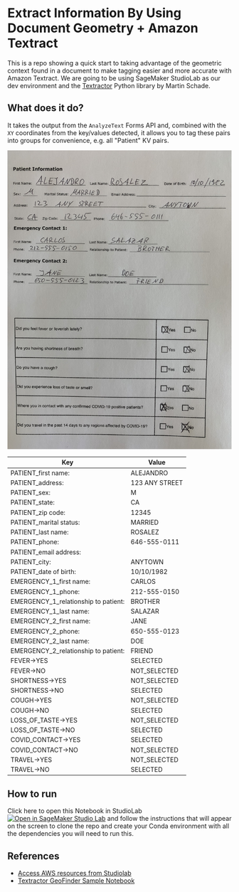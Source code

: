 # Extract Information By Using Document Geometry + Amazon Textract

This is a repo showing a quick start to taking advantage of the geometric context found in a document to make tagging easier and more accurate with Amazon Textract. We are going to be using SageMaker StudioLab as our dev environment and the [Textractor](https://github.com/aws-samples/amazon-textract-textractor) Python library by Martin Schade.

## What does it do?

It takes the output from the `AnalyzeText` Forms API and, combined with the `XY` coordinates from the key/values detected, it allows you to tag these pairs into groups for convenience, e.g. all "Patient" KV pairs.

![input-form](test_images/patient_intake_form_sample.jpg)

| Key                                  | Value          |
|--------------------------------------|----------------|
| PATIENT_first name:                  | ALEJANDRO      |
| PATIENT_address:                     | 123 ANY STREET |
| PATIENT_sex:                         | M              |
| PATIENT_state:                       | CA             |
| PATIENT_zip code:                    | 12345          |
| PATIENT_marital status:              | MARRIED        |
| PATIENT_last name:                   | ROSALEZ        |
| PATIENT_phone:                       | 646-555-0111   |
| PATIENT_email address:               |                |
| PATIENT_city:                        | ANYTOWN        |
| PATIENT_date of birth:               | 10/10/1982     |
| EMERGENCY_1_first name:              | CARLOS         |
| EMERGENCY_1_phone:                   | 212-555-0150   |
| EMERGENCY_1_relationship to patient: | BROTHER        |
| EMERGENCY_1_last name:               | SALAZAR        |
| EMERGENCY_2_first name:              | JANE           |
| EMERGENCY_2_phone:                   | 650-555-0123   |
| EMERGENCY_2_last name:               | DOE            |
| EMERGENCY_2_relationship to patient: | FRIEND         |
| FEVER->YES                           | SELECTED       |
| FEVER->NO                            | NOT_SELECTED   |
| SHORTNESS->YES                       | NOT_SELECTED   |
| SHORTNESS->NO                        | SELECTED       |
| COUGH->YES                           | NOT_SELECTED   |
| COUGH->NO                            | SELECTED       |
| LOSS_OF_TASTE->YES                   | NOT_SELECTED   |
| LOSS_OF_TASTE->NO                    | SELECTED       |
| COVID_CONTACT->YES                   | SELECTED       |
| COVID_CONTACT->NO                    | NOT_SELECTED   |
| TRAVEL->YES                          | NOT_SELECTED   |
| TRAVEL->NO                           | SELECTED       |


## How to run

Click here to open this Notebook in StudioLab [![Open in SageMaker Studio Lab](https://studiolab.sagemaker.aws/studiolab.svg)](https://studiolab.sagemaker.aws/import/github/machinelearnear/extract-info-by-doc-geometry-aws-textract/blob/main/quick-start.ipynb) and follow the instructions that will appear on the screen to clone the repo and create your Conda environment with all the dependencies you will need to run this.

## References

- [Access AWS resources from Studiolab](https://github.com/aws/studio-lab-examples/blob/main/connect-to-aws/Access_AWS_from_Studio_Lab.ipynb)
- [Textractor GeoFinder Sample Notebook](https://github.com/aws-samples/amazon-textract-textractor/blob/master/tpipelinegeofinder/geofinder-sample-notebook.ipynb)

